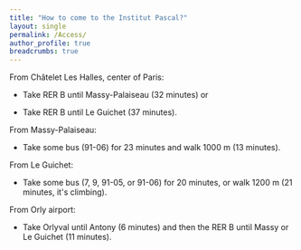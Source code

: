 ```yaml
---
title: "How to come to the Institut Pascal?"
layout: single
permalink: /Access/
author_profile: true
breadcrumbs: true
---
```


From Châtelet Les Halles, center of Paris:

- Take RER B until Massy-Palaiseau (32 minutes) or

- Take RER B until Le Guichet (37 minutes).

From Massy-Palaiseau:

- Take some bus (91-06) for 23 minutes and walk 1000 m (13 minutes).

From Le Guichet:

- Take some bus (7, 9, 91-05, or 91-06) for 20 minutes, or walk 1200 m (21 minutes, it's climbing).

From Orly airport:

- Take Orlyval until Antony (6 minutes) and then the RER B until Massy or Le Guichet (11 minutes).
